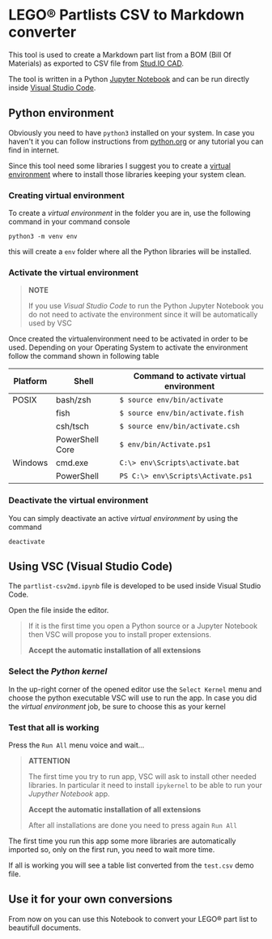 # LEGO&reg; Partlists CSV to Markdown converter

This tool is used to create a Markdown part list from a BOM (Bill Of Materials) as
exported to CSV file from [Stud.IO CAD](https://www.bricklink.com/v3/studio/download.page).

The tool is written in a Python [Jupyter Notebook](https://jupyter.org) and can be run directly inside [Visual Studio Code](https://code.visualstudio.com).

## Python environment
Obviously you need to have `python3` installed on your system. In case you haven't it you can follow instructions from [python.org](https://www.python.org) or any tutorial you can find in internet.

Since this tool need some libraries I suggest you to create a [virtual environment](https://docs.python.org/3/library/venv.html) where to install those libraries keeping your system clean.

### Creating virtual environment

To create a _virtual environment_ in the folder you are in, use the following command in your command console
``` (sh)
python3 -m venv env
```
this will create a `env` folder where all the Python libraries will be installed.

### Activate the virtual environment

> **NOTE**
>
> If you use _Visual Studio Code_ to run the Python Jupyter Notebook you do not need to activate the environment since it will be automatically used by VSC


Once created the virtualenvironment need to be activated in order to be used.
Depending on your Operating System to activate the environment follow the command shown in following table

| Platform | Shell | Command to activate virtual environment |
| -------- | ----- | --------------------------------------- |
| POSIX    | bash/zsh | `$ source env/bin/activate` |
|          | fish | `$ source env/bin/activate.fish` |
|          | csh/tsch | `$ source env/bin/activate.csh` |
|          | PowerShell Core | `$ env/bin/Activate.ps1` |
| Windows  | cmd.exe | `C:\> env\Scripts\activate.bat` |
|          | PowerShell | `PS C:\> env\Scripts\Activate.ps1` |

### Deactivate the virtual environment

You can simply deactivate an active _virtual environment_ by using the command

```console
deactivate
```
## Using VSC (Visual Studio Code)

The `partlist-csv2md.ipynb` file is developed to be used inside Visual Studio Code.

Open the file inside the editor.

> If it is the first time you open a Python source or a Jupyter Notebook
> then VSC will propose you
> to install proper extensions.
>
> **Accept the automatic installation of all extensions**

### Select the _Python kernel_

In the up-right corner of the opened editor use the `Select Kernel` menu and choose the python executable VSC will use to run the app. In case you did the _virtual environment_ job, be sure to choose this as your kernel

### Test that all is working

Press the `Run All` menu voice and wait...

> **ATTENTION**
>
> The first time you try to run app, VSC will ask to install other needed libraries.
> In particular it need to install `ipykernel` to be able to run your _Jupyther Notebook_ app.
>
> **Accept the automatic installation of all extensions**
>
> After all installations are done you need to press again `Run All`

The first time you run this app some more libraries are automatically imported so, only on the first run, you need to wait more time.

If all is working you will see a table list converted from the `test.csv` demo file.

## Use it for your own conversions

From now on you can use this Notebook to convert your LEGO&reg; part list to beautifull documents.

